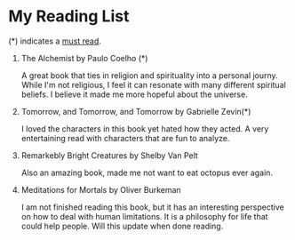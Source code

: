 # My Reading List

(*) indicates a <ins>must read</ins>.

1. The Alchemist by Paulo Coelho (*) 

    A great book that ties in religion and spirituality into a personal journy. While I'm not religious, I feel it can resonate with many different spiritual beliefs. I believe it made me more hopeful about the universe.

2. Tomorrow, and Tomorrow, and Tomorrow by Gabrielle Zevin(*)

    I loved the characters in this book yet hated how they acted. A very entertaining read with characters that are fun to analyze.

3. Remarkebly Bright Creatures by Shelby Van Pelt 
   
   Also an amazing book, made me not want to eat octopus ever again.

4. Meditations for Mortals by Oliver Burkeman
   
   I am not finished reading this book, but it has an interesting perspective on how to deal with human limitations. It is a philosophy for life that could help people. Will this update when done reading. 

    

